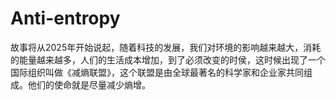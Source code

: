 # Anti-entropy
故事将从2025年开始说起，随着科技的发展，我们对环境的影响越来越大，消耗的能量越来越多，人们的生活成本增加，到了必须改变的时侯，这时候出现了一个国际组织叫做《减熵联盟》，这个联盟是由全球最著名的科学家和企业家共同组成。他们的使命就是尽量减少熵增。
